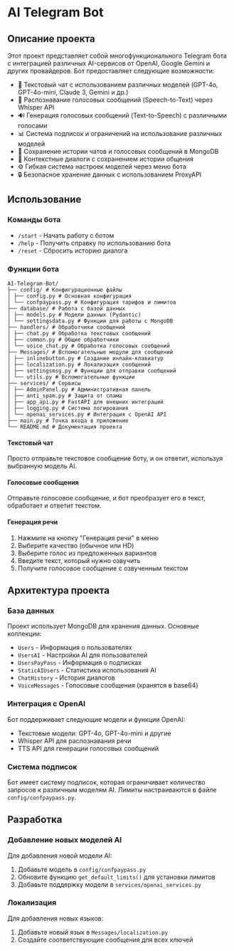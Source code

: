 # AI Telegram Bot

## Описание проекта

Этот проект представляет собой многофункционального Telegram бота с интеграцией различных AI-сервисов от OpenAI, Google Gemini и других провайдеров. Бот предоставляет следующие возможности:

- 💬 Текстовый чат с использованием различных моделей (GPT-4o, GPT-4o-mini, Claude 3, Gemini и др.)
- 🎤 Распознавание голосовых сообщений (Speech-to-Text) через Whisper API
- 🔊 Генерация голосовых сообщений (Text-to-Speech) с различными голосами
- 📊 Система подписок и ограничений на использование различных моделей
- 📝 Сохранение истории чатов и голосовых сообщений в MongoDB
- 🔄 Контекстные диалоги с сохранением истории общения
- ⚙️ Гибкая система настроек моделей через меню бота
- 🔒 Безопасное хранение данных с использованием ProxyAPI


## Использование

### Команды бота

- `/start` - Начать работу с ботом
- `/help` - Получить справку по использованию бота
- `/reset` - Сбросить историю диалога

### Функции бота
    AI-Telegram-Bot/
    ├── config/ # Конфигурационные файлы
    │ ├── config.py # Основная конфигурация
    │ └── confpaypass.py # Конфигурация тарифов и лимитов
    ├── database/ # Работа с базой данных
    │ ├── models.py # Модели данных (Pydantic)
    │ └── settingsdata.py # Функции для работы с MongoDB
    ├── handlers/ # Обработчики сообщений
    │ ├── chat.py # Обработка текстовых сообщений
    │ ├── common.py # Общие обработчики
    │ └── voice_chat.py # Обработка голосовых сообщений
    ├── Messages/ # Вспомогательные модули для сообщений
    │ ├── inlinebutton.py # Создание инлайн-клавиатур
    │ ├── localization.py # Локализация сообщений
    │ ├── settingsmsg.py # Функции для отправки сообщений
    │ └── utils.py # Вспомогательные функции
    ├── services/ # Сервисы
    │ ├── AdminPanel.py # Административная панель
    │ ├── anti_spam.py # Защита от спама
    │ ├── app_api.py # FastAPI для внешних интеграций
    │ ├── logging.py # Система логирования
    │ └── openai_services.py # Интеграция с OpenAI API
    ├── main.py # Точка входа в приложение
    └── README.md # Документация проекта
#### Текстовый чат

Просто отправьте текстовое сообщение боту, и он ответит, используя выбранную модель AI.

#### Голосовые сообщения

Отправьте голосовое сообщение, и бот преобразует его в текст, обработает и ответит текстом.

#### Генерация речи

1. Нажмите на кнопку "Генерация речи" в меню
2. Выберите качество (обычное или HD)
3. Выберите голос из предложенных вариантов
4. Введите текст, который нужно озвучить
5. Получите голосовое сообщение с озвученным текстом

## Архитектура проекта

### База данных

Проект использует MongoDB для хранения данных. Основные коллекции:

- `Users` - Информация о пользователях
- `UsersAI` - Настройки AI для пользователей
- `UsersPayPass` - Информация о подписках
- `StaticAIUsers` - Статистика использования AI
- `ChatHistory` - История диалогов
- `VoiceMessages` - Голосовые сообщения (хранятся в base64)

### Интеграция с OpenAI

Бот поддерживает следующие модели и функции OpenAI:

- Текстовые модели: GPT-4o, GPT-4o-mini и другие
- Whisper API для распознавания речи
- TTS API для генерации голосовых сообщений

### Система подписок

Бот имеет систему подписок, которая ограничивает количество запросов к различным моделям AI. Лимиты настраиваются в файле `config/confpaypass.py`.

## Разработка

### Добавление новых моделей AI

Для добавления новой модели AI:

1. Добавьте модель в `config/confpaypass.py`
2. Обновите функцию `get_default_limits()` для установки лимитов
3. Добавьте поддержку модели в `services/openai_services.py`

### Локализация

Для добавления новых языков:

1. Добавьте новый язык в `Messages/localization.py`
2. Создайте соответствующие сообщения для всех ключей

